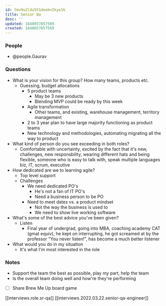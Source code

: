 ```yaml
---
id: tmv9u2ldz551deokn2kye1k
title: Senior Qa
desc: ''
updated: 1648057857569
created: 1648057857569
---
```


### People
- @people.Gaurav

### Questions
- What is your vision for this group? How many teams, products etc.
    - Guessing, budget allocations
      - 5 product teams
        - May be 3 new products
        - Blending MVP could be ready by this week
      - Agile transformation
        - Other teams, and existing, warehouse management, territory management
      - 2 to 3 year plan to have large majority functioning as product teams
      - New technology and methodologies, automating migrating all the way to product
- What kind of person do you see exceeding in both roles?
  - Comfortable with uncertainty, excited by the fact that it's new, challenges, new responsbility, wearing different hats and being flexible, someone who is easy to talk with, speak multiple languages biz, IT, scrum, executive
- How dedicated are we to learning agile?
  - Top level support
  - Challenges
    - We need dedicated PO's
      - He's not a fan of IT PO's
      - Need a business person to be PO
    - Need to meet dates vs. a product mindset  
      - Not the way the business is used to
      - We need to show live working software
- What's some of the best advice you've been given?
  - Listen
    - Final year of undergrad, going into MBA, coaching academy CAT (gmat equiv), he kept on interrupting, he got screamed at by the professor "You never listen!", has become a much better listener
- What would you do in my situation
  - It's what I'm most interested in the role 
  
### Notes
- Support the team the best as possible, play my part, help the team
- Is the overall team doing well and how're they're performing
- [ ] Share Brew Me Up board game


[[interviews.role.sr-qa]]
[[interviews.2022.03.22.senior-qa-engineer]]
